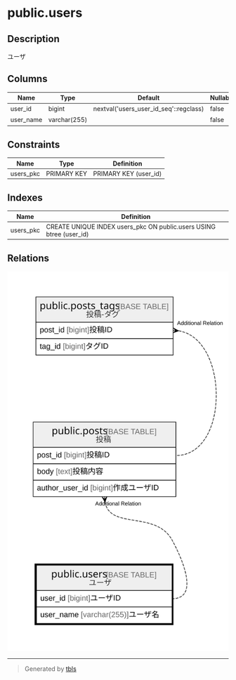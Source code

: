# public.users

## Description

ユーザ

## Columns

| Name | Type | Default | Nullable | Children | Parents | Comment |
| ---- | ---- | ------- | -------- | -------- | ------- | ------- |
| user_id | bigint | nextval('users_user_id_seq'::regclass) | false | [public.posts](public.posts.md) |  | ユーザID |
| user_name | varchar(255) |  | false |  |  | ユーザ名 |

## Constraints

| Name | Type | Definition |
| ---- | ---- | ---------- |
| users_pkc | PRIMARY KEY | PRIMARY KEY (user_id) |

## Indexes

| Name | Definition |
| ---- | ---------- |
| users_pkc | CREATE UNIQUE INDEX users_pkc ON public.users USING btree (user_id) |

## Relations

![er](public.users.svg)

---

> Generated by [tbls](https://github.com/k1LoW/tbls)
